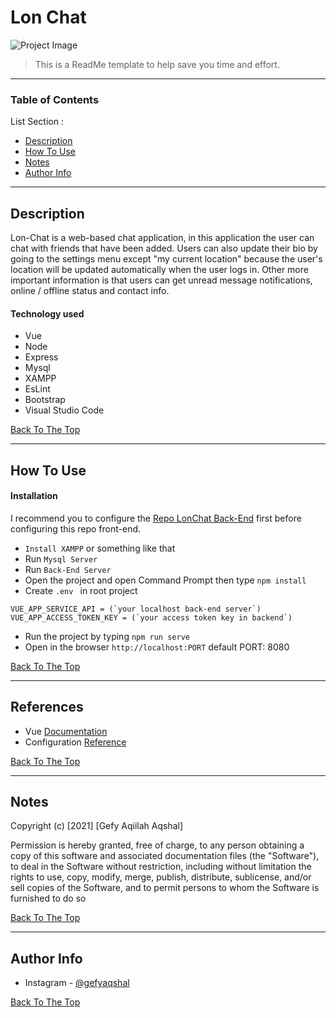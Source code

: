 # Lon Chat

![Project Image](project-image-url)

> This is a ReadMe template to help save you time and effort.

---

### Table of Contents
List Section :

- [Description](#description)
- [How To Use](#how-to-use)
- [Notes](#notes)
- [Author Info](#author-info)

---

## Description

Lon-Chat is a web-based chat application, in this application the user can chat with friends that have been added.
Users can also update their bio by going to the settings menu except "my current location" because the user's location will be updated automatically when the user logs in.
Other more important information is that users can get unread message notifications, online / offline status and contact info.

#### Technology used

- Vue
- Node
- Express
- Mysql
- XAMPP
- EsLint
- Bootstrap
- Visual Studio Code

[Back To The Top](#lon-chat)

---

## How To Use
#### Installation
I recommend you to configure the [Repo LonChat Back-End](https://github.com/Gefyaqiilah/LonChat-Back-End) first before configuring this repo front-end.
- `Install XAMPP` or something like that
- Run `Mysql Server`
- Run `Back-End Server`
-  Open the project and open Command Prompt then type `npm install`
- Create `.env ` in root project
```env
VUE_APP_SERVICE_API = (`your localhost back-end server`)
VUE_APP_ACCESS_TOKEN_KEY = (`your access token key in backend`)
```
- Run the project by typing `npm run serve`
- Open in the browser `http://localhost:PORT` default PORT: 8080

[Back To The Top](#lon-chat)

---

## References
- Vue [Documentation](https://vuejs.org/)
- Configuration [ Reference](https://cli.vuejs.org/config/)

[Back To The Top](#lon-chat)

---

## Notes

Copyright (c) [2021] [Gefy Aqiilah Aqshal]

Permission is hereby granted, free of charge, to any person obtaining a copy of this software and associated documentation files (the "Software"), to deal in the Software without restriction, including without limitation the rights to use, copy, modify, merge, publish, distribute, sublicense, and/or sell copies of the Software, and to permit persons to whom the Software is furnished to do so

[Back To The Top](#lon-chat)

---

## Author Info

- Instagram - [@gefyaqshal](https://www.instagram.com/gefyaqshal/)

[Back To The Top](#lon-chat)
